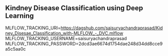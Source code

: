 ## Kindney Disease Classification using Deep Learning


MLFLOW_TRACKING_URI=https://dagshub.com/saisuryachandraprasad/Kidney_Disesae_Classification_with-MLFLOW_-_DVC.mlflow
MLFLOW_TRACKING_USERNAME=saisuryachandraprasad
MLFLOW_TRACKING_PASSWORD=2dcd3ae6674d1754dae248d34dd8cce9a5c5aa0c
